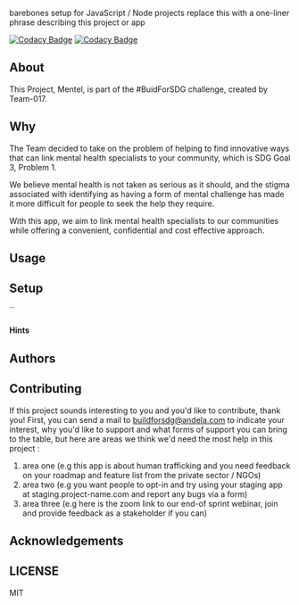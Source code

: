 barebones setup for JavaScript / Node projects replace this with a one-liner phrase describing this project or app

[![Codacy Badge](https://api.codacy.com/project/badge/Grade/6eab51d0292c43808209d6a27ee1bdcf)](https://app.codacy.com/gh/BuildForSDG/mentel?utm_source=github.com&utm_medium=referral&utm_content=BuildForSDG/mentel&utm_campaign=Badge_Grade_Settings)
[![Codacy Badge](https://img.shields.io/badge/Code%20Quality-D-red)](https://img.shields.io/badge/Code%20Quality-D-red)


## About

This Project, Mentel, is part of the #BuidForSDG challenge, created by Team-017. 

## Why

The Team decided to take on the problem of helping to find innovative ways that can link mental health specialists to your community, which is SDG Goal 3, Problem 1.

We believe mental health is not taken as serious as it should, and the stigma associated with identifying as having a form of mental challenge has made it more difficult for people to seek the help they require.

With this app, we aim to link mental health specialists to our communities while offering a convenient, confidential and cost effective approach.

## Usage


## Setup

``

#### Hints

## Authors


## Contributing
If this project sounds interesting to you and you'd like to contribute, thank you!
First, you can send a mail to buildforsdg@andela.com to indicate your interest, why you'd like to support and what forms of support you can bring to the table, but here are areas we think we'd need the most help in this project :
1.  area one (e.g this app is about human trafficking and you need feedback on your roadmap and feature list from the private sector / NGOs)
2.  area two (e.g you want people to opt-in and try using your staging app at staging.project-name.com and report any bugs via a form)
3.  area three (e.g here is the zoom link to our end-of sprint webinar, join and provide feedback as a stakeholder if you can)

## Acknowledgements


## LICENSE
MIT


